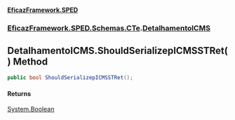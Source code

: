 #### [EficazFramework.SPED](EficazFrameworkSPED.md 'EficazFramework SPED')
### [EficazFramework.SPED.Schemas.CTe](EficazFramework.SPED.Schemas.CTe.md 'EficazFramework.SPED.Schemas.CTe').[DetalhamentoICMS](EficazFramework.SPED.Schemas.CTe/DetalhamentoICMS.md 'EficazFramework.SPED.Schemas.CTe.DetalhamentoICMS')

## DetalhamentoICMS.ShouldSerializepICMSSTRet() Method

```csharp
public bool ShouldSerializepICMSSTRet();
```

#### Returns
[System.Boolean](https://docs.microsoft.com/en-us/dotnet/api/System.Boolean 'System.Boolean')